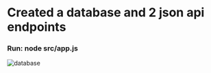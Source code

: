 # Created a database and 2 json api endpoints
### Run: node src/app.js

![database](https://github.com/misakumari/Travelopia/assets/50099748/6c61c933-b80c-4409-9319-c9162d78675f)
